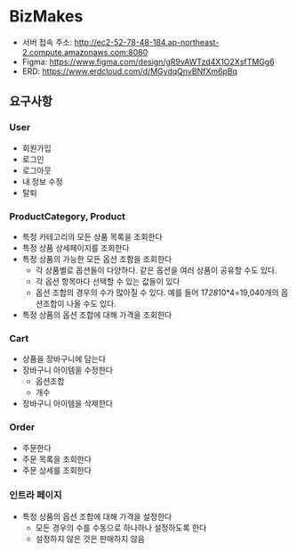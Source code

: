 # BizMakes

- 서버 접속 주소: http://ec2-52-78-48-184.ap-northeast-2.compute.amazonaws.com:8080
- Figma: https://www.figma.com/design/gR9vAWTzd4X1O2XsfTMGg6
- ERD: https://www.erdcloud.com/d/MGydqQnvBNfXm6pBq

## 요구사항

### User
- 회원가입
- 로그인
- 로그아웃
- 내 정보 수정
- 탈퇴

### ProductCategory, Product
- 특정 카테고리의 모든 상품 목록을 조회한다
- 특정 상품 상세페이지를 조회한다
- 특정 상품의 가능한 모든 옵션 조합을 조회한다
    - 각 상품별로 옵션들이 다양하다. 같은 옵션을 여러 상품이 공유할 수도 있다.
    - 각 옵션 항목마다 선택할 수 있는 값들이 있다
    - 옵션 조합의 경우의 수가 많아질 수 있다. 예를 들어 17*28*10*4=19,040개의 옵션조합이 나올 수도 있다.
- 특정 상품의 옵션 조합에 대해 가격을 조회한다

### Cart
- 상품을 장바구니에 담는다
- 장바구니 아이템을 수정한다
    - 옵션조합
    - 개수
- 장바구니 아이템을 삭제한다

### Order
- 주문한다
- 주문 목록을 조회한다
- 주문 상세를 조회한다

### 인트라 페이지
- 특정 상품의 옵션 조합에 대해 가격을 설정한다
    - 모든 경우의 수를 수동으로 하나하나 설정하도록 한다
    - 설정하지 않은 것은 판매하지 않음
